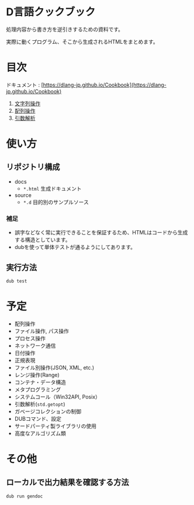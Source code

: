 # D言語クックブック

処理内容から書き方を逆引きするための資料です。

実際に動くプログラム、そこから生成されるHTMLをまとめます。

# 目次
ドキュメント : [https://dlang-jp.github.io/Cookbook](https://dlang-jp.github.io/Cookbook)

1. [文字列操作](/source/string_example.d)
2. [配列操作](/source/array_example.d)
3. [引数解析](/source/getopt_example.d)

# 使い方
## リポジトリ構成
- docs
    - `*.html` 生成ドキュメント 
- source
    - `*.d` 目的別のサンプルソース

### 補足
- 誤字などなく常に実行できることを保証するため、HTMLはコードから生成する構造としています。
- dubを使って単体テストが通るようにしてあります。

## 実行方法

```bash
dub test
```

# 予定
- 配列操作
- ファイル操作, パス操作
- プロセス操作
- ネットワーク通信
- 日付操作
- 正規表現
- ファイル別操作(JSON, XML, etc.)
- レンジ操作(Range)
- コンテナ・データ構造
- メタプログラミング
- システムコール（Win32API, Posix）
- 引数解析(`std.getopt`)
- ガベージコレクションの制御
- DUBコマンド、設定
- サードパーティ製ライブラリの使用
- 高度なアルゴリズム類

# その他
## ローカルで出力結果を確認する方法

```bash
dub run gendoc
```
